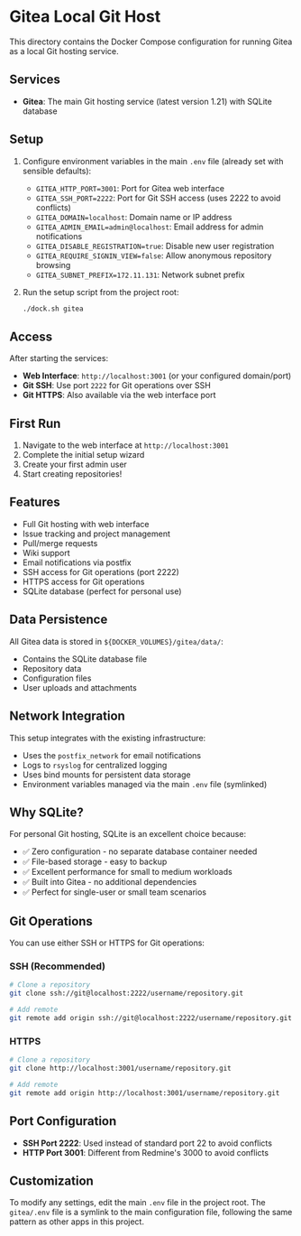 # Gitea Local Git Host

This directory contains the Docker Compose configuration for running Gitea as a local Git hosting service.

## Services

- **Gitea**: The main Git hosting service (latest version 1.21) with SQLite database

## Setup

1. Configure environment variables in the main `.env` file (already set with sensible defaults):
   - `GITEA_HTTP_PORT=3001`: Port for Gitea web interface
   - `GITEA_SSH_PORT=2222`: Port for Git SSH access (uses 2222 to avoid conflicts)
   - `GITEA_DOMAIN=localhost`: Domain name or IP address
   - `GITEA_ADMIN_EMAIL=admin@localhost`: Email address for admin notifications
   - `GITEA_DISABLE_REGISTRATION=true`: Disable new user registration
   - `GITEA_REQUIRE_SIGNIN_VIEW=false`: Allow anonymous repository browsing
   - `GITEA_SUBNET_PREFIX=172.11.131`: Network subnet prefix

2. Run the setup script from the project root:
   ```bash
   ./dock.sh gitea
   ```

## Access

After starting the services:

- **Web Interface**: `http://localhost:3001` (or your configured domain/port)
- **Git SSH**: Use port `2222` for Git operations over SSH
- **Git HTTPS**: Also available via the web interface port

## First Run

1. Navigate to the web interface at `http://localhost:3001`
2. Complete the initial setup wizard
3. Create your first admin user
4. Start creating repositories!

## Features

- Full Git hosting with web interface
- Issue tracking and project management
- Pull/merge requests
- Wiki support
- Email notifications via postfix
- SSH access for Git operations (port 2222)
- HTTPS access for Git operations
- SQLite database (perfect for personal use)

## Data Persistence

All Gitea data is stored in `${DOCKER_VOLUMES}/gitea/data/`:
- Contains the SQLite database file
- Repository data
- Configuration files
- User uploads and attachments

## Network Integration

This setup integrates with the existing infrastructure:
- Uses the `postfix_network` for email notifications
- Logs to `rsyslog` for centralized logging
- Uses bind mounts for persistent data storage
- Environment variables managed via the main `.env` file (symlinked)

## Why SQLite?

For personal Git hosting, SQLite is an excellent choice because:
- ✅ Zero configuration - no separate database container needed
- ✅ File-based storage - easy to backup
- ✅ Excellent performance for small to medium workloads
- ✅ Built into Gitea - no additional dependencies
- ✅ Perfect for single-user or small team scenarios

## Git Operations

You can use either SSH or HTTPS for Git operations:

### SSH (Recommended)
```bash
# Clone a repository
git clone ssh://git@localhost:2222/username/repository.git

# Add remote
git remote add origin ssh://git@localhost:2222/username/repository.git
```

### HTTPS
```bash
# Clone a repository
git clone http://localhost:3001/username/repository.git

# Add remote
git remote add origin http://localhost:3001/username/repository.git
```

## Port Configuration

- **SSH Port 2222**: Used instead of standard port 22 to avoid conflicts
- **HTTP Port 3001**: Different from Redmine's 3000 to avoid conflicts

## Customization

To modify any settings, edit the main `.env` file in the project root. The `gitea/.env` file is a symlink to the main configuration file, following the same pattern as other apps in this project. 

